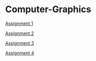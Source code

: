 # Computer-Graphics

[Assignment 1](./Assignment%201/index.html)

[Assignment 2](./Assignment%202/index.html)

[Assignment 3](./Assignment%203/index.html)

[Assignment 4](./Assignment%204/index.html)
